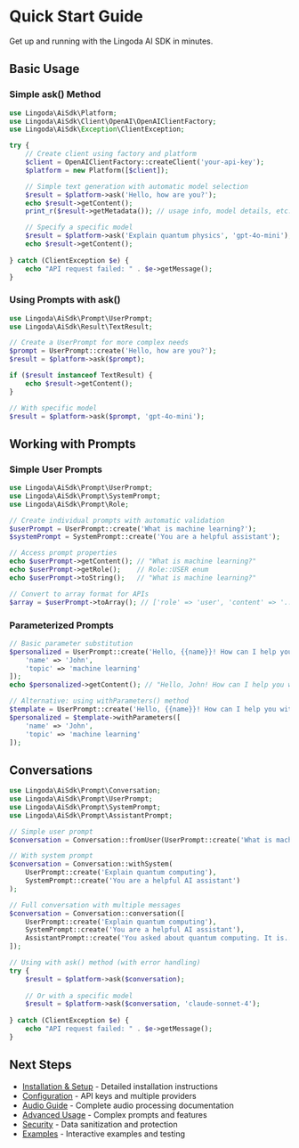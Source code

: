 # Quick Start Guide

Get up and running with the Lingoda AI SDK in minutes.

## Basic Usage

### Simple ask() Method

```php
use Lingoda\AiSdk\Platform;
use Lingoda\AiSdk\Client\OpenAI\OpenAIClientFactory;
use Lingoda\AiSdk\Exception\ClientException;

try {
    // Create client using factory and platform
    $client = OpenAIClientFactory::createClient('your-api-key');
    $platform = new Platform([$client]);

    // Simple text generation with automatic model selection
    $result = $platform->ask('Hello, how are you?');
    echo $result->getContent();
    print_r($result->getMetadata()); // usage info, model details, etc.

    // Specify a specific model
    $result = $platform->ask('Explain quantum physics', 'gpt-4o-mini');
    echo $result->getContent();
    
} catch (ClientException $e) {
    echo "API request failed: " . $e->getMessage();
}
```

### Using Prompts with ask()

```php
use Lingoda\AiSdk\Prompt\UserPrompt;
use Lingoda\AiSdk\Result\TextResult;

// Create a UserPrompt for more complex needs
$prompt = UserPrompt::create('Hello, how are you?');
$result = $platform->ask($prompt);

if ($result instanceof TextResult) {
    echo $result->getContent();
}

// With specific model
$result = $platform->ask($prompt, 'gpt-4o-mini');
```

## Working with Prompts

### Simple User Prompts

```php
use Lingoda\AiSdk\Prompt\UserPrompt;
use Lingoda\AiSdk\Prompt\SystemPrompt;
use Lingoda\AiSdk\Prompt\Role;

// Create individual prompts with automatic validation
$userPrompt = UserPrompt::create('What is machine learning?');
$systemPrompt = SystemPrompt::create('You are a helpful assistant');

// Access prompt properties
echo $userPrompt->getContent(); // "What is machine learning?"
echo $userPrompt->getRole();    // Role::USER enum
echo $userPrompt->toString();   // "What is machine learning?"

// Convert to array format for APIs
$array = $userPrompt->toArray(); // ['role' => 'user', 'content' => '...']
```

### Parameterized Prompts

```php
// Basic parameter substitution
$personalized = UserPrompt::create('Hello, {{name}}! How can I help you with {{topic}}?', [
    'name' => 'John',
    'topic' => 'machine learning'
]);
echo $personalized->getContent(); // "Hello, John! How can I help you with machine learning?"

// Alternative: using withParameters() method
$template = UserPrompt::create('Hello, {{name}}! How can I help you with {{topic}}?');
$personalized = $template->withParameters([
    'name' => 'John',
    'topic' => 'machine learning'
]);
```

## Conversations

```php
use Lingoda\AiSdk\Prompt\Conversation;
use Lingoda\AiSdk\Prompt\UserPrompt;
use Lingoda\AiSdk\Prompt\SystemPrompt;
use Lingoda\AiSdk\Prompt\AssistantPrompt;

// Simple user prompt
$conversation = Conversation::fromUser(UserPrompt::create('What is machine learning?'));

// With system prompt
$conversation = Conversation::withSystem(
    UserPrompt::create('Explain quantum computing'),
    SystemPrompt::create('You are a helpful AI assistant')
);

// Full conversation with multiple messages
$conversation = Conversation::conversation([
    UserPrompt::create('Explain quantum computing'),
    SystemPrompt::create('You are a helpful AI assistant'),
    AssistantPrompt::create('You asked about quantum computing. It is...')
]);

// Using with ask() method (with error handling)
try {
    $result = $platform->ask($conversation);
    
    // Or with a specific model
    $result = $platform->ask($conversation, 'claude-sonnet-4');
    
} catch (ClientException $e) {
    echo "API request failed: " . $e->getMessage();
}

```

## Next Steps

- [Installation & Setup](installation.md) - Detailed installation instructions
- [Configuration](configuration.md) - API keys and multiple providers
- [Audio Guide](audio.md) - Complete audio processing documentation
- [Advanced Usage](advanced-usage.md) - Complex prompts and features
- [Security](security.md) - Data sanitization and protection
- [Examples](examples.md) - Interactive examples and testing